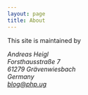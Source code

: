 ```yaml
---
layout: page
title: About
---
```


This site is maintained by

<address>Andreas Heigl<br>
Forsthausstraße 7<br>
61279 Grävenwiesbach<br>
Germany<br>
<a href="mailto:blog@php.ug">blog@php.ug</a>
</address>